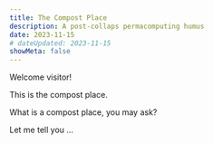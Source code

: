```yaml
---
title: The Compost Place
description: A post-collaps permacomputing humus
date: 2023-11-15
# dateUpdated: 2023-11-15
showMeta: false
---
```


Welcome visitor!

This is the compost place.

What is a compost place, you may ask?

Let me tell you …

